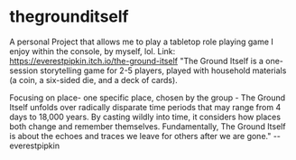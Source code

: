 # thegrounditself
A personal Project that allows me to play a tabletop role playing game I enjoy within the console, by myself, lol.
Link: https://everestpipkin.itch.io/the-ground-itself
"The Ground Itself is a one-session storytelling game for 2-5 players, played with household materials (a coin, a six-sided die, and a deck of cards).

Focusing on place- one specific place, chosen by the group - The Ground Itself unfolds over radically disparate time periods that may range from 4 days to 18,000 years. By casting wildly into time, it considers how places both change and remember themselves. Fundamentally, The Ground Itself is about the echoes and traces we leave for others after we are gone." -- everestpipkin
